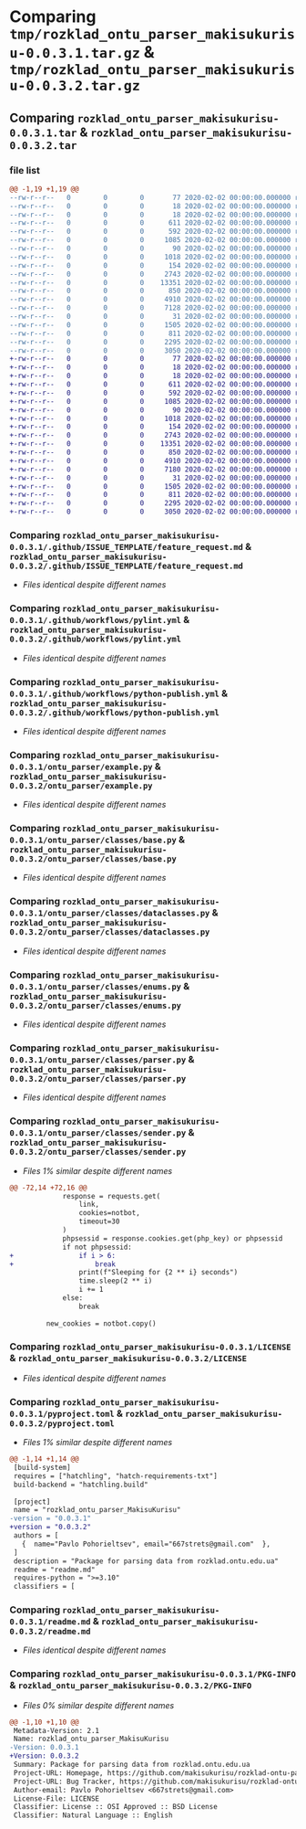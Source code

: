 # Comparing `tmp/rozklad_ontu_parser_makisukurisu-0.0.3.1.tar.gz` & `tmp/rozklad_ontu_parser_makisukurisu-0.0.3.2.tar.gz`

## Comparing `rozklad_ontu_parser_makisukurisu-0.0.3.1.tar` & `rozklad_ontu_parser_makisukurisu-0.0.3.2.tar`

### file list

```diff
@@ -1,19 +1,19 @@
--rw-r--r--   0        0        0       77 2020-02-02 00:00:00.000000 rozklad_ontu_parser_makisukurisu-0.0.3.1/requirements.txt
--rw-r--r--   0        0        0       18 2020-02-02 00:00:00.000000 rozklad_ontu_parser_makisukurisu-0.0.3.1/run_lint.bat
--rw-r--r--   0        0        0       18 2020-02-02 00:00:00.000000 rozklad_ontu_parser_makisukurisu-0.0.3.1/run_lint.sh
--rw-r--r--   0        0        0      611 2020-02-02 00:00:00.000000 rozklad_ontu_parser_makisukurisu-0.0.3.1/.github/ISSUE_TEMPLATE/feature_request.md
--rw-r--r--   0        0        0      592 2020-02-02 00:00:00.000000 rozklad_ontu_parser_makisukurisu-0.0.3.1/.github/workflows/pylint.yml
--rw-r--r--   0        0        0     1085 2020-02-02 00:00:00.000000 rozklad_ontu_parser_makisukurisu-0.0.3.1/.github/workflows/python-publish.yml
--rw-r--r--   0        0        0       90 2020-02-02 00:00:00.000000 rozklad_ontu_parser_makisukurisu-0.0.3.1/ontu_parser/__init__.py
--rw-r--r--   0        0        0     1018 2020-02-02 00:00:00.000000 rozklad_ontu_parser_makisukurisu-0.0.3.1/ontu_parser/example.py
--rw-r--r--   0        0        0      154 2020-02-02 00:00:00.000000 rozklad_ontu_parser_makisukurisu-0.0.3.1/ontu_parser/classes/__init__.py
--rw-r--r--   0        0        0     2743 2020-02-02 00:00:00.000000 rozklad_ontu_parser_makisukurisu-0.0.3.1/ontu_parser/classes/base.py
--rw-r--r--   0        0        0    13351 2020-02-02 00:00:00.000000 rozklad_ontu_parser_makisukurisu-0.0.3.1/ontu_parser/classes/dataclasses.py
--rw-r--r--   0        0        0      850 2020-02-02 00:00:00.000000 rozklad_ontu_parser_makisukurisu-0.0.3.1/ontu_parser/classes/enums.py
--rw-r--r--   0        0        0     4910 2020-02-02 00:00:00.000000 rozklad_ontu_parser_makisukurisu-0.0.3.1/ontu_parser/classes/parser.py
--rw-r--r--   0        0        0     7128 2020-02-02 00:00:00.000000 rozklad_ontu_parser_makisukurisu-0.0.3.1/ontu_parser/classes/sender.py
--rw-r--r--   0        0        0       31 2020-02-02 00:00:00.000000 rozklad_ontu_parser_makisukurisu-0.0.3.1/.gitignore
--rw-r--r--   0        0        0     1505 2020-02-02 00:00:00.000000 rozklad_ontu_parser_makisukurisu-0.0.3.1/LICENSE
--rw-r--r--   0        0        0      811 2020-02-02 00:00:00.000000 rozklad_ontu_parser_makisukurisu-0.0.3.1/pyproject.toml
--rw-r--r--   0        0        0     2295 2020-02-02 00:00:00.000000 rozklad_ontu_parser_makisukurisu-0.0.3.1/readme.md
--rw-r--r--   0        0        0     3050 2020-02-02 00:00:00.000000 rozklad_ontu_parser_makisukurisu-0.0.3.1/PKG-INFO
+-rw-r--r--   0        0        0       77 2020-02-02 00:00:00.000000 rozklad_ontu_parser_makisukurisu-0.0.3.2/requirements.txt
+-rw-r--r--   0        0        0       18 2020-02-02 00:00:00.000000 rozklad_ontu_parser_makisukurisu-0.0.3.2/run_lint.bat
+-rw-r--r--   0        0        0       18 2020-02-02 00:00:00.000000 rozklad_ontu_parser_makisukurisu-0.0.3.2/run_lint.sh
+-rw-r--r--   0        0        0      611 2020-02-02 00:00:00.000000 rozklad_ontu_parser_makisukurisu-0.0.3.2/.github/ISSUE_TEMPLATE/feature_request.md
+-rw-r--r--   0        0        0      592 2020-02-02 00:00:00.000000 rozklad_ontu_parser_makisukurisu-0.0.3.2/.github/workflows/pylint.yml
+-rw-r--r--   0        0        0     1085 2020-02-02 00:00:00.000000 rozklad_ontu_parser_makisukurisu-0.0.3.2/.github/workflows/python-publish.yml
+-rw-r--r--   0        0        0       90 2020-02-02 00:00:00.000000 rozklad_ontu_parser_makisukurisu-0.0.3.2/ontu_parser/__init__.py
+-rw-r--r--   0        0        0     1018 2020-02-02 00:00:00.000000 rozklad_ontu_parser_makisukurisu-0.0.3.2/ontu_parser/example.py
+-rw-r--r--   0        0        0      154 2020-02-02 00:00:00.000000 rozklad_ontu_parser_makisukurisu-0.0.3.2/ontu_parser/classes/__init__.py
+-rw-r--r--   0        0        0     2743 2020-02-02 00:00:00.000000 rozklad_ontu_parser_makisukurisu-0.0.3.2/ontu_parser/classes/base.py
+-rw-r--r--   0        0        0    13351 2020-02-02 00:00:00.000000 rozklad_ontu_parser_makisukurisu-0.0.3.2/ontu_parser/classes/dataclasses.py
+-rw-r--r--   0        0        0      850 2020-02-02 00:00:00.000000 rozklad_ontu_parser_makisukurisu-0.0.3.2/ontu_parser/classes/enums.py
+-rw-r--r--   0        0        0     4910 2020-02-02 00:00:00.000000 rozklad_ontu_parser_makisukurisu-0.0.3.2/ontu_parser/classes/parser.py
+-rw-r--r--   0        0        0     7180 2020-02-02 00:00:00.000000 rozklad_ontu_parser_makisukurisu-0.0.3.2/ontu_parser/classes/sender.py
+-rw-r--r--   0        0        0       31 2020-02-02 00:00:00.000000 rozklad_ontu_parser_makisukurisu-0.0.3.2/.gitignore
+-rw-r--r--   0        0        0     1505 2020-02-02 00:00:00.000000 rozklad_ontu_parser_makisukurisu-0.0.3.2/LICENSE
+-rw-r--r--   0        0        0      811 2020-02-02 00:00:00.000000 rozklad_ontu_parser_makisukurisu-0.0.3.2/pyproject.toml
+-rw-r--r--   0        0        0     2295 2020-02-02 00:00:00.000000 rozklad_ontu_parser_makisukurisu-0.0.3.2/readme.md
+-rw-r--r--   0        0        0     3050 2020-02-02 00:00:00.000000 rozklad_ontu_parser_makisukurisu-0.0.3.2/PKG-INFO
```

### Comparing `rozklad_ontu_parser_makisukurisu-0.0.3.1/.github/ISSUE_TEMPLATE/feature_request.md` & `rozklad_ontu_parser_makisukurisu-0.0.3.2/.github/ISSUE_TEMPLATE/feature_request.md`

 * *Files identical despite different names*

### Comparing `rozklad_ontu_parser_makisukurisu-0.0.3.1/.github/workflows/pylint.yml` & `rozklad_ontu_parser_makisukurisu-0.0.3.2/.github/workflows/pylint.yml`

 * *Files identical despite different names*

### Comparing `rozklad_ontu_parser_makisukurisu-0.0.3.1/.github/workflows/python-publish.yml` & `rozklad_ontu_parser_makisukurisu-0.0.3.2/.github/workflows/python-publish.yml`

 * *Files identical despite different names*

### Comparing `rozklad_ontu_parser_makisukurisu-0.0.3.1/ontu_parser/example.py` & `rozklad_ontu_parser_makisukurisu-0.0.3.2/ontu_parser/example.py`

 * *Files identical despite different names*

### Comparing `rozklad_ontu_parser_makisukurisu-0.0.3.1/ontu_parser/classes/base.py` & `rozklad_ontu_parser_makisukurisu-0.0.3.2/ontu_parser/classes/base.py`

 * *Files identical despite different names*

### Comparing `rozklad_ontu_parser_makisukurisu-0.0.3.1/ontu_parser/classes/dataclasses.py` & `rozklad_ontu_parser_makisukurisu-0.0.3.2/ontu_parser/classes/dataclasses.py`

 * *Files identical despite different names*

### Comparing `rozklad_ontu_parser_makisukurisu-0.0.3.1/ontu_parser/classes/enums.py` & `rozklad_ontu_parser_makisukurisu-0.0.3.2/ontu_parser/classes/enums.py`

 * *Files identical despite different names*

### Comparing `rozklad_ontu_parser_makisukurisu-0.0.3.1/ontu_parser/classes/parser.py` & `rozklad_ontu_parser_makisukurisu-0.0.3.2/ontu_parser/classes/parser.py`

 * *Files identical despite different names*

### Comparing `rozklad_ontu_parser_makisukurisu-0.0.3.1/ontu_parser/classes/sender.py` & `rozklad_ontu_parser_makisukurisu-0.0.3.2/ontu_parser/classes/sender.py`

 * *Files 1% similar despite different names*

```diff
@@ -72,14 +72,16 @@
             response = requests.get(
                 link,
                 cookies=notbot,
                 timeout=30
             )
             phpsessid = response.cookies.get(php_key) or phpsessid
             if not phpsessid:
+                if i > 6:
+                    break
                 print(f"Sleeping for {2 ** i} seconds")
                 time.sleep(2 ** i)
                 i += 1
             else:
                 break
 
         new_cookies = notbot.copy()
```

### Comparing `rozklad_ontu_parser_makisukurisu-0.0.3.1/LICENSE` & `rozklad_ontu_parser_makisukurisu-0.0.3.2/LICENSE`

 * *Files identical despite different names*

### Comparing `rozklad_ontu_parser_makisukurisu-0.0.3.1/pyproject.toml` & `rozklad_ontu_parser_makisukurisu-0.0.3.2/pyproject.toml`

 * *Files 1% similar despite different names*

```diff
@@ -1,14 +1,14 @@
 [build-system]
 requires = ["hatchling", "hatch-requirements-txt"]
 build-backend = "hatchling.build"
 
 [project]
 name = "rozklad_ontu_parser_MakisuKurisu"
-version = "0.0.3.1"
+version = "0.0.3.2"
 authors = [
   {  name="Pavlo Pohorieltsev", email="667strets@gmail.com"  },
 ]
 description = "Package for parsing data from rozklad.ontu.edu.ua"
 readme = "readme.md"
 requires-python = ">=3.10"
 classifiers = [
```

### Comparing `rozklad_ontu_parser_makisukurisu-0.0.3.1/readme.md` & `rozklad_ontu_parser_makisukurisu-0.0.3.2/readme.md`

 * *Files identical despite different names*

### Comparing `rozklad_ontu_parser_makisukurisu-0.0.3.1/PKG-INFO` & `rozklad_ontu_parser_makisukurisu-0.0.3.2/PKG-INFO`

 * *Files 0% similar despite different names*

```diff
@@ -1,10 +1,10 @@
 Metadata-Version: 2.1
 Name: rozklad_ontu_parser_MakisuKurisu
-Version: 0.0.3.1
+Version: 0.0.3.2
 Summary: Package for parsing data from rozklad.ontu.edu.ua
 Project-URL: Homepage, https://github.com/makisukurisu/rozklad-ontu-parser
 Project-URL: Bug Tracker, https://github.com/makisukurisu/rozklad-ontu-parser/issues
 Author-email: Pavlo Pohorieltsev <667strets@gmail.com>
 License-File: LICENSE
 Classifier: License :: OSI Approved :: BSD License
 Classifier: Natural Language :: English
```

